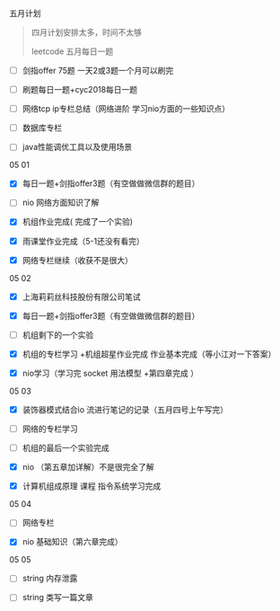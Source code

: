 五月计划 

> 四月计划安排太多，时间不太够
>
> leetcode 五月每日一题

- [ ] 剑指offer 75题 一天2或3题一个月可以刷完
- [ ] 刷题每日一题+cyc2018每日一题
- [ ] 网络tcp ip专栏总结（网络进阶 学习nio方面的一些知识点）
- [ ] 数据库专栏 
- [ ] java性能调优工具以及使用场景





05 01

- [x] 每日一题+剑指offer3题（有空做做微信群的题目）
- [ ] nio 网络方面知识了解
- [x] 机组作业完成( 完成了一个实验)
- [x] 雨课堂作业完成（5-1还没有看完）
- [x] 网络专栏继续（收获不是很大）



05 02

- [x] 上海莉莉丝科技股份有限公司笔试

- [x] 每日一题+剑指offer3题（有空做做微信群的题目）

- [ ] 机组剩下的一个实验

- [x] 机组的专栏学习 +机组超星作业完成 作业基本完成（等小江对一下答案）

- [x] nio学习（学习完 socket 用法模型 +第四章完成 ）

  



05 03

- [x] 装饰器模式结合io 流进行笔记的记录（五月四号上午写完）
- [ ] 网络的专栏学习
- [ ] 机组的最后一个实验完成
- [x] nio （第五章加详解）不是很完全了解
- [x] 计算机组成原理 课程 指令系统学习完成



05 04

- [ ] 网络专栏
- [x] nio 基础知识（第六章完成）



05 05

- [ ] string 内存泄露
- [ ] string 类写一篇文章

